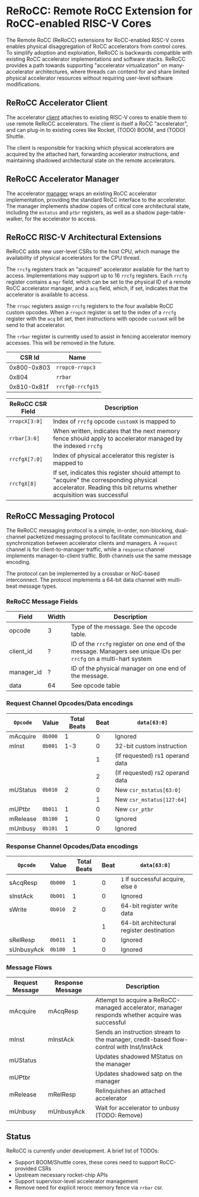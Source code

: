 # ReRoCC: Remote RoCC Extension for RoCC-enabled RISC-V Cores

The Remote RoCC (ReRoCC) extensions for RoCC-enabled RISC-V cores enables physical disaggregation of RoCC accelerators from control cores.
To simplify adoption and exploration, ReRoCC is backwards compatible with existing RoCC accelerator implementations and software stacks.
ReRoCC provides a path towards supporting "accelerator virtualization" on many-accelerator architectures, where threads can contend for and share limited physical accelerator resources without requiring user-level software modifications.

## ReRoCC Accelerator Client

The accelerator [client](https://github.com/ucb-bar/rerocc/blob/master/src/main/scala/Client.scala) attaches to existing RISC-V cores to enable them to use remote ReRoCC accelerators.
The client is itself a RoCC "accelerator", and can plug-in to existing cores like Rocket, (TODO) BOOM, and (TODO) Shuttle.

The client is responsible for tracking which physical accelerators are acquired by the attached hart, forwarding accelerator instructions, and maintaining shadowed architectural state on the remote accelerators.

## ReRoCC Accelerator Manager

The accelerator [manager](https://github.com/ucb-bar/rerocc/blob/master/src/main/scala/Manager.scala) wraps an existing RoCC accelerator implementation, providing the standard RoCC interface to the accelerator.
The manager implements shadow copies of critical core architectural state, including the ``mstatus`` and ``ptbr`` registers, as well as a shadow page-table-walker, for the accelerator to access.

## ReRoCC RISC-V Architectural Extensions

ReRoCC adds new user-level CSRs to the host CPU, which manage the availability of physical accelerators for the CPU thread.

The ``rrcfg`` registers track an "acquired" accelerator available for the hart to access.
Implementations may support up to 16 ``rrcfg`` registers.
Each ``rrcfg`` register contains a ``mgr`` field, which can be set to the physical ID of a remote RoCC accelerator manager, and a ``acq`` field, which, if set, indicates that the accelerator is available to access.

The ``rropc`` registers assign ``rrcfg`` registers to the four available RoCC custom opcodes.
When a ``rropcX`` register is set to the index of a ``rrcfg`` register with the ``acq`` bit set, then instructions with opcode ``customX`` will be send to that accelerator.

The ``rrbar`` register is currently used to assist in fencing accelerator memory accesses. This will be removed in the future.

| CSR Id      | Name               |
|-------------|--------------------|
| 0x800-0x803 | ``rropc0-rropc3 `` |
| 0x804       | ``rrbar         `` |
| 0x810-0x81f | ``rrcfg0-rrcfg15`` |

| ReRoCC CSR Field | Description                                                                                                                                                     |
|------------------|-----------------------------------------------------------------------------------------------------------------------------------------------------------------|
| ``rropcX[3:0]``  | Index of ``rrcfg`` opcode ``customX`` is mapped to                                                                                                              |
| ``rrbar[3:0]``   | When written, indicates that the next memory fence should apply to accelerator managed by the indexed ``rrcfg``                                                 |
| ``rrcfgX[7:0]``  | Index of physical accelerator this register is mapped to                                                                                                        |
| ``rrcfgX[8]``    | If set, indicates this register should attempt to "acquire" the corresponding physical accelerator. Reading this bit returns whether acquisition was successful |

## ReRoCC Messaging Protocol

The ReRoCC messaging protocol is a simple, in-order, non-blocking, dual-channel packetized messaging protocol to facilitate communication and synchronization between accelerator clients and managers.
A ``request`` channel is for client-to-manager traffic, while a ``response`` channel implements manager-to-client traffic.
Both channels use the same message encoding.

The protocol can be implemented by a crossbar or NoC-based interconnect.
The protocol implements a 64-bit data channel with multi-beat message types.

### ReRoCC Message Fields

| Field      | Width | Description                                                                                                          |
|------------|-------|----------------------------------------------------------------------------------------------------------------------|
| opcode     | 3     | Type of the message. See the opcode table.                                                                           |
| client_id  | ?     | ID of the ``rrcfg`` register on one end of the message. Managers see unique IDs per ``rrcfg`` on a multi-hart system |
| manager_id | ?     | ID of the physical manager on one end of the message.                                                                |
| data       | 64    | See opcode table                                                                                                     |

### Request Channel Opcodes/Data encodings

| ``Opcode`` | Value     | Total Beats | Beat | ``data[63:0]``                  |
|------------|-----------|-------------|------|---------------------------------|
| mAcquire   | ``0b000`` | 1           | 0    | Ignored                         |
| mInst      | ``0b001`` | 1-3         | 0    | 32-bit custom instruction       |
|            |           |             | 1    | (If requested) rs1 operand data |
|            |           |             | 2    | (If requested) rs2 operand data |
| mUStatus   | ``0b010`` | 2           | 0    | New ``csr_mstatus[63:0]``       |
|            |           |             | 1    | New ``csr_mstatus[127:64]``     |
| mUPtbr     | ``0b011`` | 1           | 0    | New ``csr_ptbr``                |
| mRelease   | ``0b100`` | 1           | 0    | Ignored                         |
| mUnbusy    | ``0b101`` | 1           | 0    | Ignored                         |

### Response Channel Opcodes/Data encodings

| ``Opcode`` | Value     | Total Beats | Beat | ``data[63:0]``                            |
|------------|-----------|-------------|------|-------------------------------------------|
| sAcqResp   | ``0b000`` | 1           | 0    | ``1`` if successful acquire, else ``0``   |
| sInstAck   | ``0b001`` | 1           | 0    | Ignored                                   |
| sWrite     | ``0b010`` | 2           | 0    | 64-bit register write data                |
|            |           |             | 1    | 64-bit architectural register destination |
| sRelResp   | ``0b011`` | 1           | 0    | Ignored                                   |
| sUnbusyAck | ``0b100`` | 1           | 0    | Ignored                                   |

### Message Flows

| Request Message | Response Message | Description                                                                                      |
|-----------------|------------------|--------------------------------------------------------------------------------------------------|
| mAcquire        | mAcqResp         | Attempt to acquire a ReRoCC-managed accelerator, manager responds whether acquire was successful |
| mInst           | mInstAck         | Sends an instruction stream to the manager, credit-based flow-control with Inst/InstAck          |
| mUStatus        |                  | Updates shadowed MStatus on the manager                                                          |
| mUPtbr          |                  | Updates shadowed satp on the manager                                                             |
| mRelease        | mRelResp         | Relinquishes an attached accelerator                                                             |
| mUnbusy         | mUnbusyAck       | Wait for accelerator to unbusy (TODO: Remove)                                                    |

## Status

ReRoCC is currently under development. A brief list of TODOs:

 * Support BOOM/Shuttle cores, these cores need to support RoCC-provided CSRs
 * Upstream necessary rocket-chip APIs
 * Support supervisor-level accelerator management
 * Remove need for explicit rerocc memory fence via ``rrbar`` csr.
